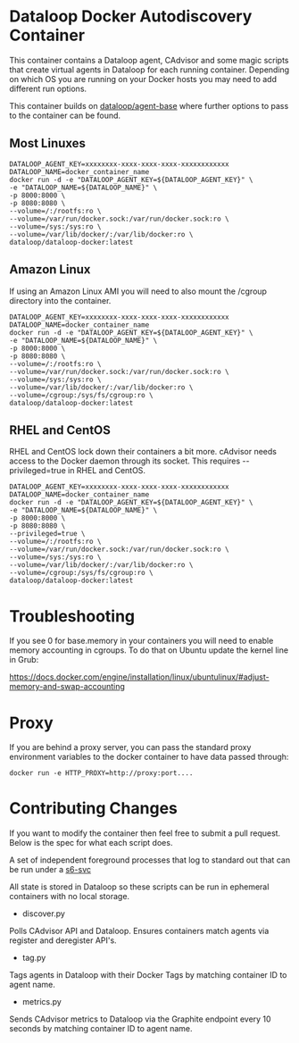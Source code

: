 Dataloop Docker Autodiscovery Container
=======================================

This container contains a Dataloop agent, CAdvisor and some magic scripts that create virtual agents in Dataloop for each
running container. Depending on which OS you are running on your Docker hosts you may need to add different run options.

This container builds on [dataloop/agent-base](https://github.com/dataloop/docker-alpine/tree/master/agent-base) where further options to pass to the container can be found.

## Most Linuxes

```
DATALOOP_AGENT_KEY=xxxxxxxx-xxxx-xxxx-xxxx-xxxxxxxxxxxx
DATALOOP_NAME=docker_container_name
docker run -d -e "DATALOOP_AGENT_KEY=${DATALOOP_AGENT_KEY}" \
-e "DATALOOP_NAME=${DATALOOP_NAME}" \
-p 8000:8000 \
-p 8080:8080 \
--volume=/:/rootfs:ro \
--volume=/var/run/docker.sock:/var/run/docker.sock:ro \
--volume=/sys:/sys:ro \
--volume=/var/lib/docker/:/var/lib/docker:ro \
dataloop/dataloop-docker:latest
```

## Amazon Linux

If using an Amazon Linux AMI you will need to also mount the /cgroup directory into the container.

```
DATALOOP_AGENT_KEY=xxxxxxxx-xxxx-xxxx-xxxx-xxxxxxxxxxxx
DATALOOP_NAME=docker_container_name
docker run -d -e "DATALOOP_AGENT_KEY=${DATALOOP_AGENT_KEY}" \
-e "DATALOOP_NAME=${DATALOOP_NAME}" \
-p 8000:8000 \
-p 8080:8080 \
--volume=/:/rootfs:ro \
--volume=/var/run/docker.sock:/var/run/docker.sock:ro \
--volume=/sys:/sys:ro \
--volume=/var/lib/docker/:/var/lib/docker:ro \
--volume=/cgroup:/sys/fs/cgroup:ro \
dataloop/dataloop-docker:latest
```

## RHEL and CentOS

RHEL and CentOS lock down their containers a bit more. cAdvisor needs access to the Docker daemon through its socket. This requires --privileged=true in RHEL and CentOS.

```
DATALOOP_AGENT_KEY=xxxxxxxx-xxxx-xxxx-xxxx-xxxxxxxxxxxx
DATALOOP_NAME=docker_container_name
docker run -d -e "DATALOOP_AGENT_KEY=${DATALOOP_AGENT_KEY}" \
-e "DATALOOP_NAME=${DATALOOP_NAME}" \
-p 8000:8000 \
-p 8080:8080 \
--privileged=true \
--volume=/:/rootfs:ro \
--volume=/var/run/docker.sock:/var/run/docker.sock:ro \
--volume=/sys:/sys:ro \
--volume=/var/lib/docker/:/var/lib/docker:ro \
--volume=/cgroup:/sys/fs/cgroup:ro \
dataloop/dataloop-docker:latest
```

# Troubleshooting

If you see 0 for base.memory in your containers you will need to enable memory accounting in cgroups. To do that on Ubuntu update the kernel line in Grub:

https://docs.docker.com/engine/installation/linux/ubuntulinux/#adjust-memory-and-swap-accounting

Proxy
=====

If you are behind a proxy server, you can pass the standard proxy environment variables to the docker container to have data passed through:

```
docker run -e HTTP_PROXY=http://proxy:port....
```


Contributing Changes
====================

If you want to modify the container then feel free to submit a pull request. Below is the spec for what each script does.

A set of independent foreground processes that log to standard out that can be run under a [s6-svc](http://skarnet.org/software/s6/)

All state is stored in Dataloop so these scripts can be run in ephemeral containers with no local storage.

- discover.py

Polls CAdvisor API and Dataloop. Ensures containers match agents via register and deregister API's.

- tag.py

Tags agents in Dataloop with their Docker Tags by matching container ID to agent name.

- metrics.py

Sends CAdvisor metrics to Dataloop via the Graphite endpoint every 10 seconds by matching container ID to agent name.
